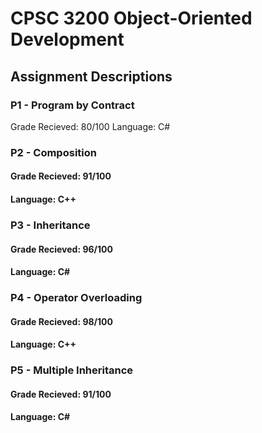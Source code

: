 # CPSC 3200 Object-Oriented Development
## Assignment Descriptions

### P1 - Program by Contract
Grade Recieved: 80/100
Language: C#

### P2 - Composition
#### Grade Recieved: 91/100
#### Language: C++

### P3 - Inheritance
#### Grade Recieved: 96/100
#### Language: C#

### P4 - Operator Overloading
#### Grade Recieved: 98/100
#### Language: C++

### P5 - Multiple Inheritance
#### Grade Recieved: 91/100
#### Language: C#
